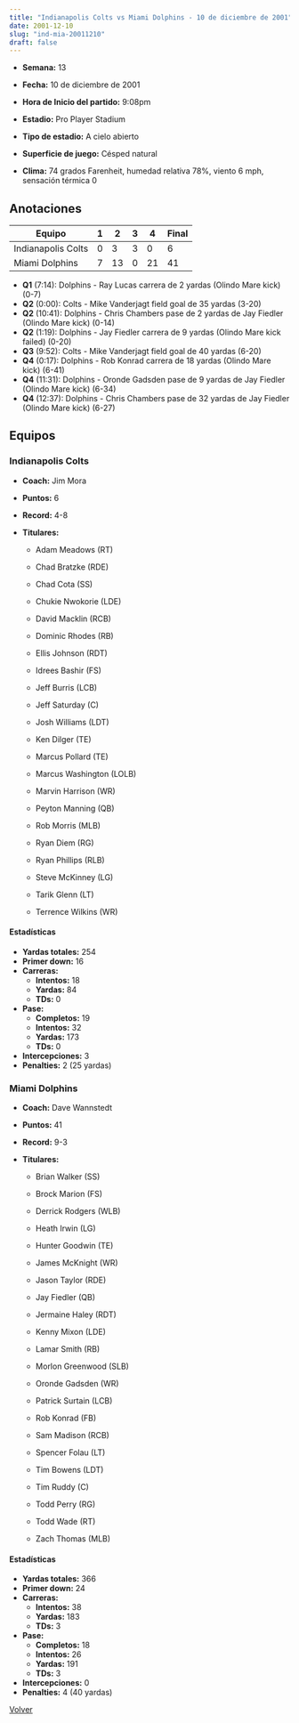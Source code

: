 ```yaml
---
title: "Indianapolis Colts vs Miami Dolphins - 10 de diciembre de 2001"
date: 2001-12-10
slug: "ind-mia-20011210"
draft: false
---
```


* **Semana:** 13
* **Fecha:** 10 de diciembre de 2001

* **Hora de Inicio del partido:** 9:08pm
* **Estadio:** Pro Player Stadium
* **Tipo de estadio:** A cielo abierto
* **Superficie de juego:** Césped natural
* **Clima:** 74 grados Farenheit, humedad relativa 78%, viento 6 mph, sensación térmica 0





## Anotaciones
| Equipo | 1 | 2 | 3 | 4 | Final |
|--------|---|---|---|---|-------|
| Indianapolis Colts  | 0 | 3 | 3 | 0  | 6 |
| Miami Dolphins  | 7 | 13 | 0 | 21  | 41 |
* **Q1** (7:14): Dolphins - Ray Lucas carrera de 2 yardas (Olindo Mare kick) (0-7)
* **Q2** (0:00): Colts - Mike Vanderjagt field goal de 35 yardas (3-20)
* **Q2** (10:41): Dolphins - Chris Chambers pase de 2 yardas de Jay Fiedler (Olindo Mare kick) (0-14)
* **Q2** (1:19): Dolphins - Jay Fiedler carrera de 9 yardas (Olindo Mare kick failed) (0-20)
* **Q3** (9:52): Colts - Mike Vanderjagt field goal de 40 yardas (6-20)
* **Q4** (0:17): Dolphins - Rob Konrad carrera de 18 yardas (Olindo Mare kick) (6-41)
* **Q4** (11:31): Dolphins - Oronde Gadsden pase de 9 yardas de Jay Fiedler (Olindo Mare kick) (6-34)
* **Q4** (12:37): Dolphins - Chris Chambers pase de 32 yardas de Jay Fiedler (Olindo Mare kick) (6-27)


## Equipos


### Indianapolis Colts
* **Coach:** Jim Mora
* **Puntos:** 6
* **Record:** 4-8
* **Titulares:** 

  * Adam Meadows (RT) 

  * Chad Bratzke (RDE) 

  * Chad Cota (SS) 

  * Chukie Nwokorie (LDE) 

  * David Macklin (RCB) 

  * Dominic Rhodes (RB) 

  * Ellis Johnson (RDT) 

  * Idrees Bashir (FS) 

  * Jeff Burris (LCB) 

  * Jeff Saturday (C) 

  * Josh Williams (LDT) 

  * Ken Dilger (TE) 

  * Marcus Pollard (TE) 

  * Marcus Washington (LOLB) 

  * Marvin Harrison (WR) 

  * Peyton Manning (QB) 

  * Rob Morris (MLB) 

  * Ryan Diem (RG) 

  * Ryan Phillips (RLB) 

  * Steve McKinney (LG) 

  * Tarik Glenn (LT) 

  * Terrence Wilkins (WR) 

#### Estadísticas
* **Yardas totales:** 254
* **Primer down:** 16
* **Carreras:**
  * **Intentos:** 18
  * **Yardas:** 84
  * **TDs:** 0
* **Pase:**
  * **Completos:** 19
  * **Intentos:** 32
  * **Yardas:** 173
  * **TDs:** 0
* **Intercepciones:** 3
* **Penalties:** 2 (25 yardas)

### Miami Dolphins
* **Coach:** Dave Wannstedt
* **Puntos:** 41
* **Record:** 9-3
* **Titulares:** 

  * Brian Walker (SS) 

  * Brock Marion (FS) 

  * Derrick Rodgers (WLB) 

  * Heath Irwin (LG) 

  * Hunter Goodwin (TE) 

  * James McKnight (WR) 

  * Jason Taylor (RDE) 

  * Jay Fiedler (QB) 

  * Jermaine Haley (RDT) 

  * Kenny Mixon (LDE) 

  * Lamar Smith (RB) 

  * Morlon Greenwood (SLB) 

  * Oronde Gadsden (WR) 

  * Patrick Surtain (LCB) 

  * Rob Konrad (FB) 

  * Sam Madison (RCB) 

  * Spencer Folau (LT) 

  * Tim Bowens (LDT) 

  * Tim Ruddy (C) 

  * Todd Perry (RG) 

  * Todd Wade (RT) 

  * Zach Thomas (MLB) 

#### Estadísticas
* **Yardas totales:** 366
* **Primer down:** 24
* **Carreras:**
  * **Intentos:** 38
  * **Yardas:** 183
  * **TDs:** 3
* **Pase:**
  * **Completos:** 18
  * **Intentos:** 26
  * **Yardas:** 191
  * **TDs:** 3
* **Intercepciones:** 0
* **Penalties:** 4 (40 yardas)


[Volver](/historia/2001)

